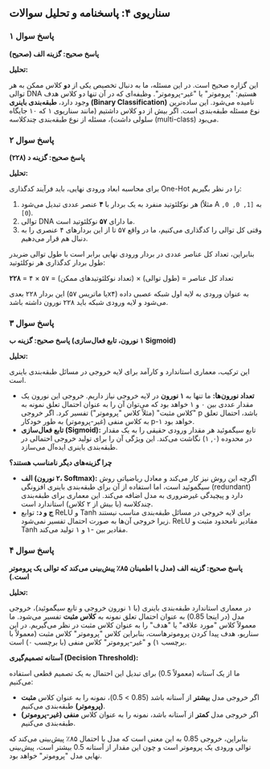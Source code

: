 ## سناریوی ۴: پاسخنامه و تحلیل سوالات

### پاسخ سوال ۱

**پاسخ صحیح: گزینه الف (صحیح)**

**تحلیل:**

این گزاره صحیح است. در این مسئله، ما به دنبال تخصیص یکی از **دو** کلاس ممکن به هر توالی DNA هستیم: "پروموتر" یا "غیر-پروموتر". وظیفه‌ای که در آن تنها دو کلاس هدف وجود دارد، **طبقه‌بندی باینری (Binary Classification)** نامیده می‌شود. این ساده‌ترین نوع مسئله طبقه‌بندی است. اگر بیش از دو کلاس داشتیم (مانند سناریوی ۱ که ۱۰ جایگاه سلولی داشت)، مسئله از نوع طبقه‌بندی چندکلاسه (multi-class) می‌بود.

### پاسخ سوال ۲

**پاسخ صحیح: گزینه د (۲۲۸)**

**تحلیل:**

برای محاسبه ابعاد ورودی نهایی، باید فرآیند کدگذاری One-Hot را در نظر بگیریم:

1.  هر نوکلئوتید منفرد به یک بردار با **۴** عنصر عددی تبدیل می‌شود (مثلاً A به `[1, 0, 0, 0]`).
2.  توالی DNA ما دارای **۵۷** نوکلئوتید است.
3.  وقتی کل توالی را کدگذاری می‌کنیم، ما در واقع ۵۷ تا از این بردارهای ۴ عنصری را به دنبال هم قرار می‌دهیم.

بنابراین، تعداد کل عناصر عددی در بردار ورودی نهایی برابر است با طول توالی ضربدر طول بردار کدگذاری هر نوکلئوتید:

تعداد کل عناصر = (طول توالی) × (تعداد نوکلئوتیدهای ممکن) = ۵۷ × ۴ = **۲۲۸**

این بردار ۲۲۸ بعدی (یا ماتریس ۵۷x۴) به عنوان ورودی به لایه اول شبکه عصبی داده می‌شود و لایه ورودی شبکه باید ۲۲۸ نورون داشته باشد.

### پاسخ سوال ۳

**پاسخ صحیح: گزینه ب (۱ نورون، تابع فعال‌سازی Sigmoid)**

**تحلیل:**

این ترکیب، معماری استاندارد و کارآمد برای لایه خروجی در مسائل طبقه‌بندی باینری است.

- **تعداد نورون‌ها:** ما تنها به **۱ نورون** در لایه خروجی نیاز داریم. خروجی این نورون یک مقدار عددی بین ۰ و ۱ خواهد بود که می‌توان آن را به عنوان احتمال تعلق نمونه به "کلاس مثبت" (مثلاً کلاس "پروموتر") تفسیر کرد. اگر خروجی p باشد، احتمال تعلق به کلاس منفی (غیر-پروموتر) به طور خودکار p-۱ خواهد بود.
- **تابع فعال‌سازی (Sigmoid):** تابع سیگموئید هر مقدار ورودی حقیقی را به یک مقدار در محدوده (۰, ۱) نگاشت می‌کند. این ویژگی آن را برای تولید خروجی احتمالی در طبقه‌بندی باینری ایده‌آل می‌سازد.

**چرا گزینه‌های دیگر نامناسب هستند؟**

- **الف (۲ نورون، Softmax):** اگرچه این روش نیز کار می‌کند و معادل ریاضیاتی روش سیگموئید است، اما استفاده از آن برای طبقه‌بندی باینری افزونگی (redundant) دارد و پیچیدگی غیرضروری به مدل اضافه می‌کند. این معماری برای طبقه‌بندی چندکلاسه (با بیش از ۲ کلاس) استاندارد است.
- **ج و د:** توابع ReLU و Tanh برای لایه خروجی در مسائل طبقه‌بندی مناسب نیستند زیرا خروجی آن‌ها به صورت احتمال تفسیر نمی‌شود. ReLU مقادیر نامحدود مثبت و Tanh مقادیر بین -۱ و ۱ تولید می‌کند.

### پاسخ سوال ۴

**پاسخ صحیح: گزینه الف (مدل با اطمینان ۸۵٪ پیش‌بینی می‌کند که توالی یک پروموتر است.)**

**تحلیل:**

در معماری استاندارد طبقه‌بندی باینری (با ۱ نورون خروجی و تابع سیگموئید)، خروجی مدل (در اینجا 0.85) به عنوان احتمال تعلق نمونه به **کلاس مثبت** تفسیر می‌شود. ما معمولاً کلاس "مورد علاقه" یا "هدف" را به عنوان کلاس مثبت در نظر می‌گیریم. در این سناریو، هدف پیدا کردن پروموترهاست، بنابراین کلاس "پروموتر" کلاس مثبت (معمولاً با برچسب ۱) و "غیر-پروموتر" کلاس منفی (با برچسب ۰) است.

**آستانه تصمیم‌گیری (Decision Threshold):**

ما از یک آستانه (معمولاً 0.5) برای تبدیل این احتمال به یک تصمیم قطعی استفاده می‌کنیم:

- اگر خروجی مدل **بیشتر** از آستانه باشد (0.85 > 0.5)، نمونه را به عنوان کلاس **مثبت (پروموتر)** طبقه‌بندی می‌کنیم.
- اگر خروجی مدل **کمتر** از آستانه باشد، نمونه را به عنوان کلاس **منفی (غیر-پروموتر)** طبقه‌بندی می‌کنیم.

بنابراین، خروجی 0.85 به این معنی است که مدل با احتمال ۸۵٪ پیش‌بینی می‌کند که توالی ورودی یک پروموتر است و چون این مقدار از آستانه 0.5 بیشتر است، پیش‌بینی نهایی مدل "پروموتر" خواهد بود.
